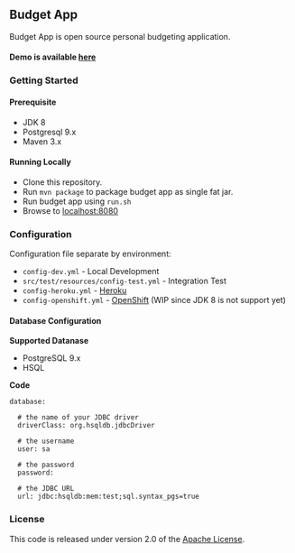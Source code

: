 ## Budget App

Budget App is open source personal budgeting application.

#### Demo is available [here](https://budgetapp-demo.herokuapp.com/)

### Getting Started

#### Prerequisite
* JDK 8
* Postgresql 9.x
* Maven 3.x

#### Running Locally

+ Clone this repository.
+ Run `mvn package` to package budget app as single fat jar.
+ Run budget app using `run.sh`
+ Browse to [localhost:8080][]

### Configuration
Configuration file separate by environment:

* `config-dev.yml` - Local Development
* `src/test/resources/config-test.yml` - Integration Test
* `config-heroku.yml` - [Heroku][]
* `config-openshift.yml` - [OpenShift][] (WIP since JDK 8 is not support yet)


#### Database Configuration

**Supported Datanase**

* PostgreSQL 9.x
* HSQL

**Code**
```
database:

  # the name of your JDBC driver
  driverClass: org.hsqldb.jdbcDriver

  # the username
  user: sa

  # the password
  password:

  # the JDBC URL
  url: jdbc:hsqldb:mem:test;sql.syntax_pgs=true
```


### License

This code is released under version 2.0 of the [Apache License][].

[Heroku]: https://www.heroku.com
[Openshift]: https://www.openshift.com/
[localhost:8080]: http://localhost:8080
[Apache License]: http://www.apache.org/licenses/LICENSE-2.0
